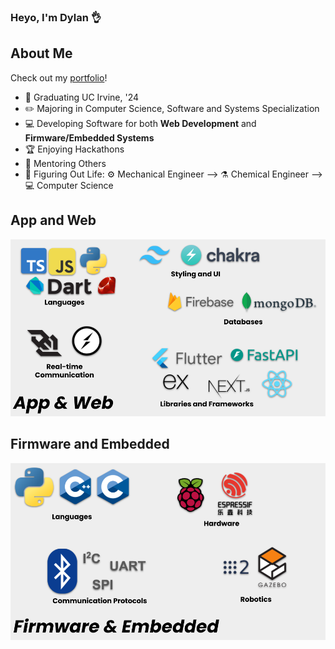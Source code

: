 ### Heyo, I'm Dylan 👌

## About Me

Check out my [portfolio](https://dylanvu.com/)!

- 🐜 Graduating UC Irvine, '24
- ✏️ Majoring in Computer Science, Software and Systems Specialization
- 💻 Developing Software for both **Web Development** and **Firmware/Embedded Systems**
- 🏆 Enjoying Hackathons
- 🌱 Mentoring Others
- 🎢 Figuring Out Life: ⚙️ Mechanical Engineer --> ⚗️ Chemical Engineer --> 💻 Computer Science

## App and Web

![Web and App](https://github.com/dylanvu/dylanvu/blob/main/images/web_app_tech.png?raw=true)

## Firmware and Embedded

![Firmware and Embedded](https://github.com/dylanvu/dylanvu/blob/main/images/firmware_hardware_tech.png?raw=true)

<!--
**dylanvu/dylanvu** is a ✨ _special_ ✨ repository because its `README.md` (this file) appears on your GitHub profile.

Here are some ideas to get you started:

- 🔭 I’m currently working on ...
- 🌱 I’m currently learning ...
- 👯 I’m looking to collaborate on ...
- 🤔 I’m looking for help with ...
- 💬 Ask me about ...
- 📫 How to reach me: ...
- 😄 Pronouns: ...
- ⚡ Fun fact: ...
-->
